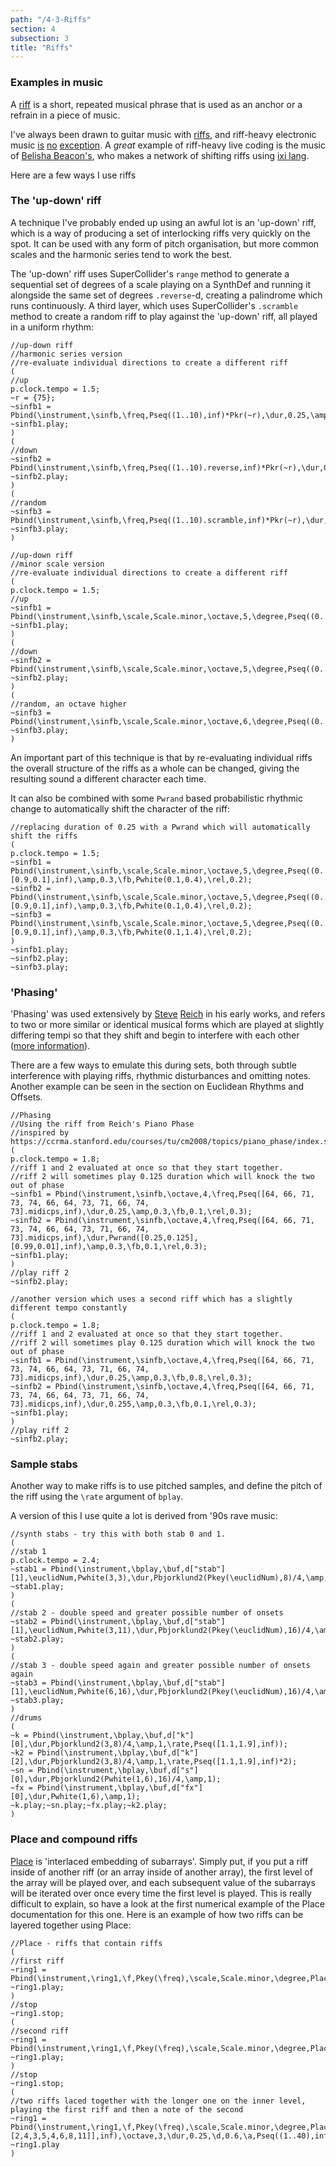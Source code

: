 ```yaml
---
path: "/4-3-Riffs"
section: 4
subsection: 3
title: "Riffs"
---
```


### Examples in music

A [riff](https://en.oxforddictionaries.com/definition/riff) is a short, repeated musical phrase that is used as an anchor or a refrain in a piece of music.

I've always been drawn to guitar music with [riffs](https://www.youtube.com/watch?v=WgF4ZuXVcIo), and riff-heavy electronic music [is](https://www.youtube.com/watch?v=YDZ9HYCAknc) [no](https://www.youtube.com/watch?v=P8JEm4d6Wu4&feature=youtu.be&t=2m16s) [exception](https://www.youtube.com/watch?v=2FmFXQSIzCo). A _great_ example of riff-heavy live coding is the music of [Belisha Beacon's](https://fractalmeat.bandcamp.com/album/this-is-fine), who makes a network of shifting riffs using [ixi lang](http://www.ixi-audio.net/ixilang/).

Here are a few ways I use riffs

### The 'up-down' riff

A technique I've probably ended up using an awful lot is an 'up-down' riff, which is a way of producing a set of interlocking riffs very quickly on the spot. It can be used with any form of pitch organisation, but more common scales and the harmonic series tend to work the best.

The 'up-down' riff uses SuperCollider's `range` method to generate a sequential set of degrees of a scale playing on a SynthDef and running it alongside the same set of degrees `.reverse`-d, creating a palindrome which runs continuously. A third layer, which uses SuperCollider's `.scramble` method to create a random riff to play against the 'up-down' riff, all played in a uniform rhythm:

```supercollider
//up-down riff
//harmonic series version
//re-evaluate individual directions to create a different riff
(
//up
p.clock.tempo = 1.5;
~r = {75};
~sinfb1 = Pbind(\instrument,\sinfb,\freq,Pseq((1..10),inf)*Pkr(~r),\dur,0.25,\amp,0.3,\fb,Pwhite(0.1,0.4),\rel,0.3);
~sinfb1.play;
)
(
//down
~sinfb2 = Pbind(\instrument,\sinfb,\freq,Pseq((1..10).reverse,inf)*Pkr(~r),\dur,0.25,\amp,0.3,\fb,Pwhite(0.1,0.4),\rel,0.3);
~sinfb2.play;
)
(
//random
~sinfb3 = Pbind(\instrument,\sinfb,\freq,Pseq((1..10).scramble,inf)*Pkr(~r),\dur,0.25,\amp,0.3,\fb,Pwhite(0.1,1.0),\rel,0.3);
~sinfb3.play;
)

//up-down riff
//minor scale version
//re-evaluate individual directions to create a different riff
(
p.clock.tempo = 1.5;
//up
~sinfb1 = Pbind(\instrument,\sinfb,\scale,Scale.minor,\octave,5,\degree,Pseq((0..7),inf),\dur,0.25,\amp,0.3,\fb,Pwhite(0.1,0.4),\rel,0.2);
~sinfb1.play;
)
(
//down
~sinfb2 = Pbind(\instrument,\sinfb,\scale,Scale.minor,\octave,5,\degree,Pseq((0..7).reverse,inf),\dur,0.25,\amp,0.3,\fb,Pwhite(0.1,0.4),\rel,0.2);
~sinfb2.play;
)
(
//random, an octave higher
~sinfb3 = Pbind(\instrument,\sinfb,\scale,Scale.minor,\octave,6,\degree,Pseq((0..7).scramble,inf),\dur,0.25,\amp,0.3,\fb,Pwhite(0.1,1.0),\rel,0.2);
~sinfb3.play;
)

```

An important part of this technique is that by re-evaluating individual riffs the overall structure of the riffs as a whole can be changed, giving the resulting sound a different character each time.

It can also be combined with some `Pwrand` based probabilistic rhythmic change to automatically shift the character of the riff:

```supercollider
//replacing duration of 0.25 with a Pwrand which will automatically shift the riffs
(
p.clock.tempo = 1.5;
~sinfb1 = Pbind(\instrument,\sinfb,\scale,Scale.minor,\octave,5,\degree,Pseq((0..7),inf),\dur,Pwrand([0.25,Pseq([0.125],2)],[0.9,0.1],inf),\amp,0.3,\fb,Pwhite(0.1,0.4),\rel,0.2);
~sinfb2 = Pbind(\instrument,\sinfb,\scale,Scale.minor,\octave,5,\degree,Pseq((0..7).reverse,inf),\dur,Pwrand([0.25,Pseq([0.125],2)],[0.9,0.1],inf),\amp,0.3,\fb,Pwhite(0.1,0.4),\rel,0.2);
~sinfb3 = Pbind(\instrument,\sinfb,\scale,Scale.minor,\octave,5,\degree,Pseq((0..7).scramble,inf),\dur,Pwrand([0.25,Pseq([0.125],2)],[0.9,0.1],inf),\amp,0.3,\fb,Pwhite(0.1,1.4),\rel,0.2);
)
~sinfb1.play;
~sinfb2.play;
~sinfb3.play;

```

### 'Phasing'

'Phasing' was used extensively by [Steve](https://www.youtube.com/watch?v=7P_9hDzG1i0) [Reich](https://www.youtube.com/watch?v=g0WVh1D0N50) in his early works, and refers to two or more similar or identical musical forms which are played at slightly differing tempi so that they shift and begin to interfere with each other ([more information](https://en.wikipedia.org/wiki/Phase_music)).

There are a few ways to emulate this during sets, both through subtle interference with playing riffs, rhythmic disturbances and omitting notes. Another example can be seen in the section on Euclidean Rhythms and Offsets.

```supercollider
//Phasing
//Using the riff from Reich's Piano Phase
//inspired by https://ccrma.stanford.edu/courses/tu/cm2008/topics/piano_phase/index.shtml
(
p.clock.tempo = 1.8;
//riff 1 and 2 evaluated at once so that they start together.
//riff 2 will sometimes play 0.125 duration which will knock the two out of phase
~sinfb1 = Pbind(\instrument,\sinfb,\octave,4,\freq,Pseq([64, 66, 71, 73, 74, 66, 64, 73, 71, 66, 74, 73].midicps,inf),\dur,0.25,\amp,0.3,\fb,0.1,\rel,0.3);
~sinfb2 = Pbind(\instrument,\sinfb,\octave,4,\freq,Pseq([64, 66, 71, 73, 74, 66, 64, 73, 71, 66, 74, 73].midicps,inf),\dur,Pwrand([0.25,0.125],[0.99,0.01],inf),\amp,0.3,\fb,0.1,\rel,0.3);
~sinfb1.play;
)
//play riff 2
~sinfb2.play;

//another version which uses a second riff which has a slightly different tempo constantly
(
p.clock.tempo = 1.8;
//riff 1 and 2 evaluated at once so that they start together.
//riff 2 will sometimes play 0.125 duration which will knock the two out of phase
~sinfb1 = Pbind(\instrument,\sinfb,\octave,4,\freq,Pseq([64, 66, 71, 73, 74, 66, 64, 73, 71, 66, 74, 73].midicps,inf),\dur,0.25,\amp,0.3,\fb,0.8,\rel,0.3);
~sinfb2 = Pbind(\instrument,\sinfb,\octave,4,\freq,Pseq([64, 66, 71, 73, 74, 66, 64, 73, 71, 66, 74, 73].midicps,inf),\dur,0.255,\amp,0.3,\fb,0.1,\rel,0.3);
~sinfb1.play;
)
//play riff 2
~sinfb2.play;
```

### Sample stabs

Another way to make riffs is to use pitched samples, and define the pitch of the riff using the `\rate` argument of `bplay`.

A version of this I use quite a lot is derived from '90s rave music:

```supercollider
//synth stabs - try this with both stab 0 and 1.
(
//stab 1
p.clock.tempo = 2.4;
~stab1 = Pbind(\instrument,\bplay,\buf,d["stab"][1],\euclidNum,Pwhite(3,3),\dur,Pbjorklund2(Pkey(\euclidNum),8)/4,\amp,2,\rate,Pseq([1,1,1,1,1,1,0.9,1.1],inf).stutter(3));
~stab1.play;
)
(
//stab 2 - double speed and greater possible number of onsets
~stab2 = Pbind(\instrument,\bplay,\buf,d["stab"][1],\euclidNum,Pwhite(3,11),\dur,Pbjorklund2(Pkey(\euclidNum),16)/4,\amp,1,\rate,Pseq([1,1,1,1,1,1,0.9,1.1],inf).stutter(3)*2);
~stab2.play;
)
(
//stab 3 - double speed again and greater possible number of onsets again
~stab3 = Pbind(\instrument,\bplay,\buf,d["stab"][1],\euclidNum,Pwhite(6,16),\dur,Pbjorklund2(Pkey(\euclidNum),16)/4,\amp,1,\rate,Pseq([1,1,1,1,1,1,0.9,1.1],inf).stutter(3)*4);
~stab3.play;
)
//drums
(
~k = Pbind(\instrument,\bplay,\buf,d["k"][0],\dur,Pbjorklund2(3,8)/4,\amp,1,\rate,Pseq([1.1,1.9],inf));
~k2 = Pbind(\instrument,\bplay,\buf,d["k"][2],\dur,Pbjorklund2(3,8)/4,\amp,1,\rate,Pseq([1.1,1.9],inf)*2);
~sn = Pbind(\instrument,\bplay,\buf,d["s"][0],\dur,Pbjorklund2(Pwhite(1,6),16)/4,\amp,1);
~fx = Pbind(\instrument,\bplay,\buf,d["fx"][0],\dur,Pwhite(1,6),\amp,1);
~k.play;~sn.play;~fx.play;~k2.play;
)

```

### Place and compound riffs

[Place](http://doc.sccode.org/Classes/Place.html) is 'interlaced embedding of subarrays'. Simply put, if you put a riff inside of another riff (or an array inside of another array), the first level of the array will be played over, and each subsequent value of the subarrays will be iterated over once every time the first level is played. This is really difficult to explain, so have a look at the first numerical example of the Place documentation for this one. Here is an example of how two riffs can be layered together using Place:

```supercollider
//Place - riffs that contain riffs
(
//first riff
~ring1 = Pbind(\instrument,\ring1,\f,Pkey(\freq),\scale,Scale.minor,\degree,Place([0,7],inf),\octave,3,\dur,0.25,\d,0.6,\a,Pseq((1..40),inf),\pan,0,\amp,0.5);
~ring1.play;
)
//stop
~ring1.stop;
(
//second riff
~ring1 = Pbind(\instrument,\ring1,\f,Pkey(\freq),\scale,Scale.minor,\degree,Place([2,4,3,5,4,6,8,11],inf),\octave,3,\dur,0.25,\d,0.6,\a,Pseq((1..40),inf),\pan,0,\amp,0.5);
~ring1.play;
)
//stop
~ring1.stop;
(
//two riffs laced together with the longer one on the inner level, playing the first riff and then a note of the second
~ring1 = Pbind(\instrument,\ring1,\f,Pkey(\freq),\scale,Scale.minor,\degree,Place([0,7,[2,4,3,5,4,6,8,11]],inf),\octave,3,\dur,0.25,\d,0.6,\a,Pseq((1..40),inf),\pan,0,\amp,0.5);
~ring1.play
)
```
